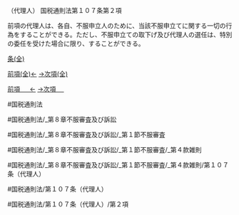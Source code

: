（代理人）
国税通則法第１０７条第２項

前項の代理人は、各自、不服申立人のために、当該不服申立てに関する一切の行為をすることができる。ただし、不服申立ての取下げ及び代理人の選任は、特別の委任を受けた場合に限り、することができる。

[条(全)](国税通則法＿＿＿＿＿第１０７条_.md)

[前項(全)←](国税通則法＿＿＿＿＿第１０７条第１項_.md)    [→次項(全)](国税通則法＿＿＿＿＿第１０７条第３項_.md)

[前項 　 ←](国税通則法＿＿＿＿＿第１０７条第１項.md)    [→次項 　 ](国税通則法＿＿＿＿＿第１０７条第３項.md)



#国税通則法

#国税通則法/_第８章不服審査及び訴訟

#国税通則法/_第８章不服審査及び訴訟/_第１節不服審査

#国税通則法/_第８章不服審査及び訴訟/_第１節不服審査/_第４款雑則

#国税通則法/_第８章不服審査及び訴訟/_第１節不服審査/_第４款雑則/第１０７条（代理人）

#国税通則法/第１０７条（代理人）

#国税通則法/第１０７条（代理人）/第２項

